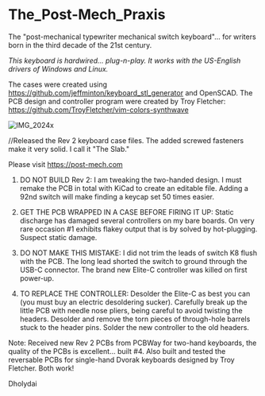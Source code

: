 # The_Post-Mech_Praxis
The "post-mechanical typewriter mechanical switch keyboard"... for writers born in the third decade of the 21st century.

_This keyboard is hardwired... plug-n-play. It works with the US-English drivers of Windows and Linux._  

The cases were created using https://github.com/jeffminton/keyboard_stl_generator and OpenSCAD. 
The PCB design and controller program were created by Troy Fletcher: https://github.com/TroyFletcher/vim-colors-synthwave

![IMG_2024x](https://github.com/Dholydai/The_Post-Mech_Praxis/assets/116427384/60f82a38-c008-450a-804f-bab9b7e3adc9)

//Released the Rev 2 keyboard case files. The added screwed fasteners make it very solid. I call it "The Slab."

Please visit https://post-mech.com

1. DO NOT BUILD Rev 2: I am tweaking the two-handed design. I must remake the PCB in total with KiCad to create an editable file. Adding a 92nd switch will make finding a keycap set 50 times easier.

2. GET THE PCB WRAPPED IN A CASE BEFORE FIRING IT UP: Static discharge has damaged several controllers on my bare boards. On very rare occasion #1 exhibits flakey output that is by solved by hot-plugging. Suspect static damage.

3. DO NOT MAKE THIS MISTAKE: I did not trim the leads of switch K8 flush with the PCB. The long lead shorted the switch to ground through the USB-C connector. The brand new Elite-C controller was killed on first power-up.

4. TO REPLACE THE CONTROLLER: Desolder the Elite-C as best you can (you must buy an electric desoldering sucker). Carefully break up the little PCB with needle nose pliers, being careful to avoid twisting the headers. Desolder and remove the torn pieces of through-hole barrels stuck to the header pins. Solder the new controller to the old headers.

Note: Received new Rev 2 PCBs from PCBWay for two-hand keyboards, the quality of the PCBs is excellent... built #4. Also built and tested the reversable PCBs for single-hand Dvorak keyboards designed by Troy Fletcher. Both work!

Dholydai
